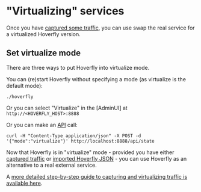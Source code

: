 # "Virtualizing" services

Once you have [captured some traffic](#), you can use swap the real service for a virtualized Hoverfly version.

## Set virtualize mode

There are three ways to put Hoverfly into virtualize mode.

You can (re)start Hoverfly without specifying a mode (as virtualize is the default mode):

    ./hoverfly
    
Or you can select "Virtualize" in the [AdminUI] at `http://<HOVERFLY_HOST>:8888`
    
Or you can make an [API](#) call:
    
    curl -H "Content-Type application/json" -X POST -d '{"mode":"virtualize"}' http://localhost:8888/api/state
    
Now that Hoverfly is in "virtualize" mode - provided you have either [captured traffic](#) or [imported Hoverfly JSON](#) - you can use Hoverfly as an alternative to a real external service.
    
A [more detailed step-by-step guide to capturing and virtualizing traffic is available here](https://specto.io/blog/speeding-up-your-slow-dependencies.html).       